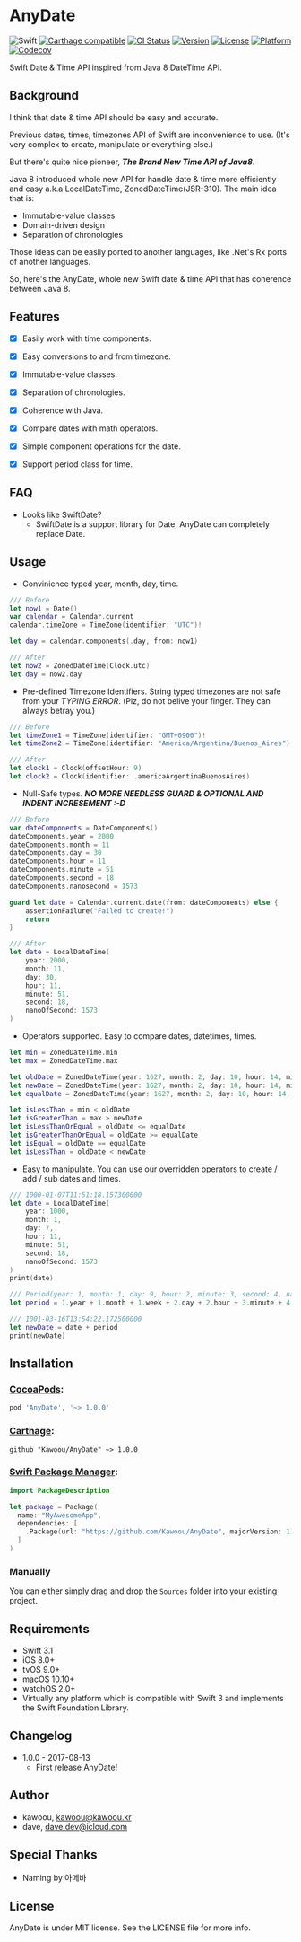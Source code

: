 # AnyDate

![Swift](https://img.shields.io/badge/Swift-3.1-orange.svg)
[![Carthage compatible](https://img.shields.io/badge/Carthage-compatible-4BC51D.svg?style=flat)](https://github.com/Carthage/Carthage)
[![CI Status](https://travis-ci.org/Kawoou/AnyDate.svg?branch=master)](https://travis-ci.org/Kawoou/AnyDate)
[![Version](https://img.shields.io/cocoapods/v/AnyDate.svg?style=flat)](http://cocoadocs.org/docsets/AnyDate)
[![License](https://img.shields.io/cocoapods/l/AnyDate.svg?style=flat)](https://github.com/kawoou/AnyDate/blob/master/LICENSE)
[![Platform](https://img.shields.io/cocoapods/p/AnyDate.svg?style=flat)](http://cocoadocs.org/docsets/AnyDate)
[![Codecov](https://img.shields.io/codecov/c/github/Kawoou/AnyDate.svg)](https://codecov.io/gh/Kawoou/AnyDate)

Swift Date & Time API inspired from Java 8 DateTime API.


## Background

I think that date & time API should be easy and accurate.

Previous dates, times, timezones API of Swift are inconvenience to use. (It's very complex to create, manipulate or everything else.)

But there's quite nice pioneer, ***The Brand New Time API of Java8***.

Java 8 introduced whole new API for handle date & time more efficiently and easy a.k.a LocalDateTime, ZonedDateTime(JSR-310). The main idea that is:

* Immutable-value classes
* Domain-driven design
* Separation of chronologies

Those ideas can be easily ported to another languages, like .Net's Rx ports of another languages.



So, here's the AnyDate, whole new Swift date & time API that has coherence between Java 8.




## Features

* [x] Easily work with time components.
* [x] Easy conversions to and from timezone.
* [x] Immutable-value classes.
* [x] Separation of chronologies.
* [x] Coherence with Java.
* [x] Compare dates with math operators.
* [x] Simple component operations for the date.
* [x] Support period class for time.




## FAQ

* Looks like SwiftDate?
  - SwiftDate is a support library for Date, AnyDate can completely replace Date.




## Usage

* Convinience typed year, month, day, time.

```swift
/// Before
let now1 = Date()
var calendar = Calendar.current
calendar.timeZone = TimeZone(identifier: "UTC")!

let day = calendar.components(.day, from: now1)

/// After
let now2 = ZonedDateTime(Clock.utc)
let day = now2.day
```

* Pre-defined Timezone Identifiers. String typed timezones are not safe from your *TYPING ERROR*. (Plz, do not belive your finger. They can always betray you.)

```swift
/// Before
let timeZone1 = TimeZone(identifier: "GMT+0900")!
let timeZone2 = TimeZone(identifier: "America/Argentina/Buenos_Aires")!

/// After
let clock1 = Clock(offsetHour: 9)
let clock2 = Clock(identifier: .americaArgentinaBuenosAires)
```

* Null-Safe types. ***NO MORE NEEDLESS GUARD & OPTIONAL AND INDENT INCRESEMENT :-D***

```swift
/// Before
var dateComponents = DateComponents()
dateComponents.year = 2000
dateComponents.month = 11
dateComponents.day = 30
dateComponents.hour = 11
dateComponents.minute = 51
dateComponents.second = 18
dateComponents.nanosecond = 1573

guard let date = Calendar.current.date(from: dateComponents) else {
    assertionFailure("Failed to create!")
    return
}

/// After
let date = LocalDateTime(
    year: 2000,
    month: 11,
    day: 30,
    hour: 11,
    minute: 51,
    second: 18,
    nanoOfSecond: 1573
)
```

* Operators supported. Easy to compare dates, datetimes, times.

```swift
let min = ZonedDateTime.min
let max = ZonedDateTime.max

let oldDate = ZonedDateTime(year: 1627, month: 2, day: 10, hour: 14, minute: 2, second: 18, nanoOfSecond: 1573, clock: .UTC)
let newDate = ZonedDateTime(year: 1627, month: 2, day: 10, hour: 14, minute: 2, second: 18, nanoOfSecond: 1574, clock: .UTC)
let equalDate = ZonedDateTime(year: 1627, month: 2, day: 10, hour: 14, minute: 2, second: 18, nanoOfSecond: 1573, clock: .UTC)

let isLessThan = min < oldDate
let isGreaterThan = max > newDate
let isLessThanOrEqual = oldDate <= equalDate
let isGreaterThanOrEqual = oldDate >= equalDate
let isEqual = oldDate == equalDate
let isLessThan = oldDate < newDate
```

* Easy to manipulate. You can use our overridden operators to create / add / sub dates and times.

```swift
/// 1000-01-07T11:51:18.157300000
let date = LocalDateTime(
    year: 1000,
    month: 1,
    day: 7,
    hour: 11,
    minute: 51,
    second: 18,
    nanoOfSecond: 1573
)
print(date)

/// Period(year: 1, month: 1, day: 9, hour: 2, minute: 3, second: 4, nano: 152)
let period = 1.year + 1.month + 1.week + 2.day + 2.hour + 3.minute + 4.second + 152.nanosecond

/// 1001-03-16T13:54:22.172500000
let newDate = date + period
print(newDate)
```



## Installation

### [CocoaPods](https://cocoapods.org):

```ruby
pod 'AnyDate', '~> 1.0.0'
```

### [Carthage](https://github.com/Carthage/Carthage):

```
github "Kawoou/AnyDate" ~> 1.0.0
```

### [Swift Package Manager](https://swift.org/package-manager):

```swift
import PackageDescription

let package = Package(
  name: "MyAwesomeApp",
  dependencies: [
    .Package(url: "https://github.com/Kawoou/AnyDate", majorVersion: 1),
  ]
)
```

### Manually

You can either simply drag and drop the `Sources` folder into your existing project.



## Requirements

* Swift 3.1
* iOS 8.0+
* tvOS 9.0+
* macOS 10.10+
* watchOS 2.0+
* Virtually any platform which is compatible with Swift 3 and implements the Swift Foundation Library.




## Changelog

* 1.0.0 - 2017-08-13
   * First release AnyDate!




## Author

* kawoou, [kawoou@kawoou.kr](mailto:kawoou@kawoou.kr)
* dave, [dave.dev@icloud.com](mailto:dave.dev@icloud.com)



## Special Thanks

* Naming by 아메바



## License

AnyDate is under MIT license. See the LICENSE file for more info.





